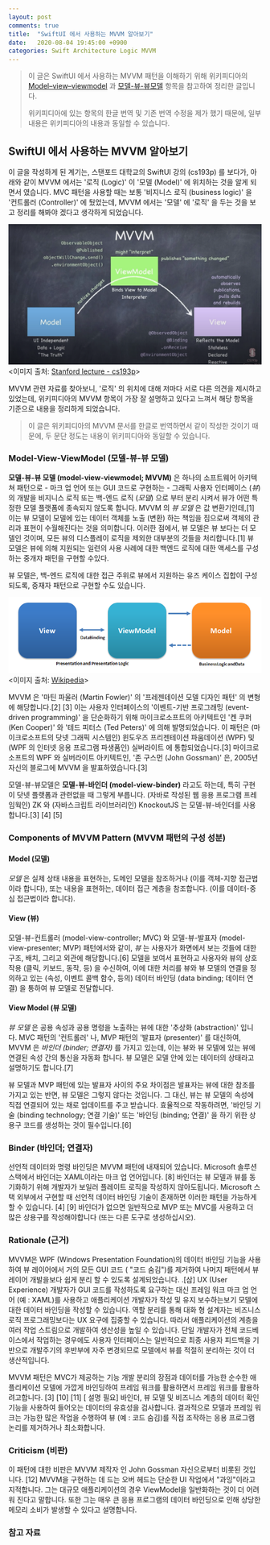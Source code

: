 ```yaml
---
layout: post
comments: true
title:  "SwiftUI 에서 사용하는 MVVM 알아보기"
date:   2020-08-04 19:45:00 +0900
categories: Swift Architecture Logic MVVM
---
```


> 이 글은 SwiftUI 에서 사용하는 MVVM 패턴을 이해하기 위해 위키피디아의 [Model–view–viewmodel](https://en.wikipedia.org/wiki/Model–view–viewmodel) 과 [모델-뷰-뷰모델](https://ko.wikipedia.org/wiki/모델-뷰-뷰모델) 항목을 참고하여 정리한 글입니다.
>
> 위키피디아에 있는 항목의 한글 번역 및 기존 번역 수정을 제가 했기 때문에, 일부 내용은 위키피디아의 내용과 동일할 수 있습니다.

## SwiftUI 에서 사용하는 MVVM 알아보기

이 글을 작성하게 된 계기는, 스탠포드 대학교의 SwiftUI 강의 (cs193p) 를 보다가, 아래와 같이 MVVM 에서는 '로직 (Logic)' 이 '모델 (Model)' 에 위치하는 것을 알게 되면서 였습니다. MVC 패턴을 사용할 때는 보통 '비지니스 로직 (business logic)' 을 '컨트롤러 (Controller)' 에 뒀었는데, MVVM 에서는 '모델' 에 '로직' 을 두는 것을 보고 정리를 해봐야 겠다고 생각하게 되었습니다.

![MVVM](/assets/Swift/Pattern/MVVM-cs193p-2020.png)
<이미지 출처: [Stanford lecture - cs193p](https://cs193p.sites.stanford.edu)>

MVVM 관련 자료를 찾아보니, '로직' 의 위치에 대해 저마다 서로 다른 의견을 제시하고 있었는데, 위키피디아의 MVVM 항목이 가장 잘 설명하고 있다고 느껴서 해당 항목을 기준으로 내용을 정리하게 되었습니다.

> 이 글은 위키피디아의 MVVM 문서를 한글로 번역하면서 같이 작성한 것이기 때문에, 두 문단 정도는 내용이 위키피디아와 동일할 수 있습니다.

### Model-View-ViewModel (모델-뷰-뷰 모델)

**모델-뷰-뷰 모델 (model-view-viewmodel; MVVM)** 은 하나의 소프트웨어 아키텍쳐 패턴으로 - 마크 업 언어 또는 GUI 코드로 구현하는 - 그래픽 사용자 인터페이스 (_뷰_) 의 개발을 비지니스 로직 또는 백-엔드 로직 (_모델_) 으로 부터 분리 시켜서 뷰가 어떤 특정한 모델 플랫폼에 종속되지 않도록 합니다. MVVM 의 _뷰 모델_ 은 값 변환기인데,[1] 이는 뷰 모델이 모델에 있는 데이터 객체를 노출 (변환) 하는 책임을 짐으로써 객체의 관리과 표현이 수월해진다는 것을 의미합니다. 이러한 점에서, 뷰 모델은 뷰 보다는 더 모델인 것이며, 모든 뷰의 디스플레이 로직을 제외한 대부분의 것들을 처리합니다.[1] 뷰 모델은 뷰에 의해 지원되는 일련의 사용 사례에 대한 백엔드 로직에 대한 액세스를 구성하는 중개자 패턴을 구현할 수있다.

뷰 모델은, 백-엔드 로직에 대한 접근 주위로 뷰에서 지원하는 유즈 케이스 집합이 구성되도록, 중재자 패턴으로 구현할 수도 있습니다.

![MVVM](/assets/Swift/Pattern/MVVM-wikipedia.png)
<이미지 출처: [Wikipedia](https://en.wikipedia.org/wiki/Model–view–viewmodel)>

MVVM 은 '마틴 파울러 (Martin Fowler)' 의 '프레젠테이션 모델 디자인 패턴' 의 변형에 해당합니다.[2] [3] 이는 사용자 인터페이스의 '이벤트-기반 프로그래밍 (event-driven programming)' 을 단순화하기 위해 마이크로소프트의 아키텍트인 '켄 쿠퍼 (Ken Cooper)' 와 '테드 피터스 (Ted Peters)' 에 의해 발명되었습니다. 이 패턴은 (마이크로소프트의 닷넷 그래픽 시스템인) 윈도우즈 프리젠테이션 파움데이션 (WPF) 및 (WPF 의 인터넷 응용 프로그램 파생품인) 실버라이트 에 통합되었습니다.[3] 마이크로소프트의 WPF 와 실버라이트 아키텍트인, '존 구스먼 (John Gossman)' 은, 2005년 자신의 블로그에 MVVM 을 발표하였습니다.[3]

모델-뷰-뷰모델은 **모델-뷰-바인더 (model-view-binder)** 라고도 하는데, 특히 구현이 닷넷 플랫폼과 관련없을 때 그렇게 부릅니다. (자바로 작성된 웹 응용 프로그램 프레임웍인) ZK 와 (자바스크립트 라이브러리인) KnockoutJS 는 모델-뷰-바인더를 사용합니다.[3] [4] [5]

### Components of MVVM Pattern (MVVM 패턴의 구성 성분)

#### Model (모델)

_모델_ 은 실제 상태 내용을 표현하는, 도메인 모델을 참조하거나 (이를 객체-지향 접근법이라 합니다), 또는 내용을 표현하는, 데이터 접근 계층을 참조합니다. (이를 데이터-중심 접근법이라 합니다).

#### View (뷰)

모델-뷰-컨트롤러 (model-view-controller; MVC) 와 모델-뷰-발표자 (model-view-presenter; MVP) 패턴에서와 같이, _뷰_ 는 사용자가 화면에서 보는 것들에 대한 구조, 배치, 그리고 외관에 해당합니다.[6] 모델을 보여서 표현하고 사용자와 뷰의 상호 작용 (클릭, 키보드, 동작, 등) 을 수신하여, 이에 대한 처리를 뷰와 뷰 모델의 연결을 정의하고 있는 (속성, 이벤트 콜백 함수, 등의) 데이터 바인딩 (data binding; 데이터 연결) 을 통하여 뷰 모델로 전달합니다.

#### View Model (뷰 모델)

_뷰 모델_ 은 공용 속성과 공용 명령을 노출하는 뷰에 대한 '추상화 (abstraction)' 입니다. MVC 패턴의 '컨트롤러' 나, MVP 패턴의 '발표자 (presenter)' 를 대신하여, MVVM 은 _바인더 (binder; 연결자)_ 를 가지고 있는데, 이는 뷰와 뷰 모델에 있는 뷰에 연결된 속성 간의 통신을 자동화 합니다. 뷰 모델은 모델 안에 있는 데이터의 상태라고 설명하기도 합니다.[7]

뷰 모델과 MVP 패턴에 있는 발표자 사이의 주요 차이점은 발표자는 뷰에 대한 참조를 가지고 있는 반면, 뷰 모델은 그렇지 않다는 것입니다. 그 대신, 뷰는 뷰 모델의 속성에 직접 연결되어 있는 채로 업데이트를 주고 받습니다. 효율적으로 작동하려면, '바인딩 기술 (binding technology; 연결 기술)' 또는 '바인딩 (binding; 연결)' 을 하기 위한 상용구 코드를 생성하는 것이 필수입니다.[6]

### Binder (바인더; 연결자)

선언적 데이터와 명령 바인딩은 MVVM 패턴에 내재되어 있습니다. Microsoft 솔루션 스택에서 바인더는 XAML이라는 마크 업 언어입니다. [8] 바인더는 뷰 모델과 뷰를 동기화하기 위해 개발자가 보일러 플레이트 로직을 작성하지 않아도됩니다. Microsoft 스택 외부에서 구현할 때 선언적 데이터 바인딩 기술이 존재하면 이러한 패턴을 가능하게 할 수 있습니다. [4] [9] 바인더가 없으면 일반적으로 MVP 또는 MVC를 사용하고 더 많은 상용구를 작성해야합니다 (또는 다른 도구로 생성하십시오).

### Rationale (근거)

MVVM은 WPF (Windows Presentation Foundation)의 데이터 바인딩 기능을 사용하여 뷰 레이어에서 거의 모든 GUI 코드 ( "코드 숨김")를 제거하여 나머지 패턴에서 뷰 레이어 개발을보다 쉽게 ​​분리 할 수 ​​있도록 설계되었습니다. .[삼] UX (User Experience) 개발자가 GUI 코드를 작성하도록 요구하는 대신 프레임 워크 마크 업 언어 (예 : XAML)를 사용하고 애플리케이션 개발자가 작성 및 유지 보수하는보기 모델에 대한 데이터 바인딩을 작성할 수 있습니다. 역할 분리를 통해 대화 형 설계자는 비즈니스 로직 프로그래밍보다는 UX 요구에 집중할 수 있습니다. 따라서 애플리케이션의 계층을 여러 작업 스트림으로 개발하여 생산성을 높일 수 있습니다. 단일 개발자가 전체 코드베이스에서 작업하는 경우에도 사용자 인터페이스는 일반적으로 최종 사용자 피드백을 기반으로 개발주기의 후반부에 자주 변경되므로 모델에서 뷰를 적절히 분리하는 것이 더 생산적입니다.

MVVM 패턴은 MVC가 제공하는 기능 개발 분리의 장점과 데이터를 가능한 순수한 애플리케이션 모델에 가깝게 바인딩하여 프레임 워크를 활용하면서 프레임 워크를 활용하려고합니다. [3] [10] [11] [ 설명 필요] 바인더, 뷰 모델 및 비즈니스 계층의 데이터 확인 기능을 사용하여 들어오는 데이터의 유효성을 검사합니다. 결과적으로 모델과 프레임 워크는 가능한 많은 작업을 수행하여 뷰 (예 : 코드 숨김)를 직접 조작하는 응용 프로그램 논리를 제거하거나 최소화합니다.

### Criticism (비판)

이 패턴에 대한 비판은 MVVM 제작자 인 John Gossman 자신으로부터 비롯된 것입니다. [12] MVVM을 구현하는 데 드는 오버 헤드는 단순한 UI 작업에서 "과잉"이라고 지적합니다. 그는 대규모 애플리케이션의 경우 ViewModel을 일반화하는 것이 더 어려워 진다고 말합니다. 또한 그는 매우 큰 응용 프로그램의 데이터 바인딩으로 인해 상당한 메모리 소비가 발생할 수 있다고 설명합니다.

### 참고 자료
